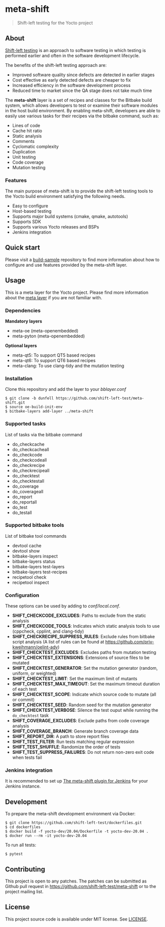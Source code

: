 # meta-shift

> Shift-left testing for the Yocto project

## About

[Shift-left testing](https://en.wikipedia.org/wiki/Shift-left_testing) is an approach to software testing in which testing is performed earlier and often in the software development lifecycle.

The benefits of the shift-left testing approach are:

* Improved software quality since defects are detected in earlier stages
* Cost effective as early detected defects are cheaper to fix
* Increased efficiency in the software development process
* Reduced time to market since the QA stage does not take much time

The **meta-shift** layer is a set of recipes and classes for the Bitbake build system, which allows developers to test or examine their software modules in the host build environment. By enabling meta-shift, developers are able to easily use various tasks for their recipes via the bitbake command, such as:

* Lines of code
* Cache hit ratio
* Static analysis
* Comments
* Cyclomatic complexity
* Duplication
* Unit testing
* Code coverage
* Mutation testing

### Features

The main purpose of meta-shift is to provide the shift-left testing tools to the Yocto build environment satisfying the following needs.

* Easy to configure
* Host-based testing
* Supports major build systems (cmake, qmake, autotools)
* Supports SDK
* Supports various Yocto releases and BSPs
* Jenkins integration


## Quick start

Please visit a [build-sample](https://github.com/shift-left-test/build-sample) repository to find more information about how to configure and use features provided by the meta-shift layer.


## Usage

This is a meta layer for the Yocto project. Please find more information about the [meta layer](https://docs.yoctoproject.org/overview-manual/concepts.html#layers) if you are not familiar with.

### Dependencies

**Mandatory layers**

* meta-oe (meta-openembedded)
* meta-pyton (meta-openembedded)

**Optional layers**

* meta-qt5: To support QT5 based recipes
* meta-qt6: To support QT6 based recipes
* meta-clang: To use clang-tidy and the mutation testing

### Installation

Clone this repository and add the layer to your *bblayer.conf*

    $ git clone -b dunfell https://github.com/shift-left-test/meta-shift.git
    $ source oe-build-init-env
    $ bitbake-layers add-layer ../meta-shift

### Supported tasks

List of tasks via the bitbake command

* do_checkcache
* do_checkcacheall
* do_checkcode
* do_checkcodeall
* do_checkrecipe
* do_checkrecipeall
* do_checktest
* do_checktestall
* do_coverage
* do_coverageall
* do_report
* do_reportall
* do_test
* do_testall

### Supported bitbake tools

List of bitbake tool commands

* devtool cache
* devtool show
* bitbake-layers inspect
* bitbake-layers status
* bitbake-layers test-layers
* bitbake-layers test-recipes
* recipetool check
* recipetool inspect

### Configuration

These options can be used by adding to *conf/local.conf*.

* **SHIFT_CHECKCODE_EXCLUDES**: Paths to exclude from the static analysis
* **SHIFT_CHECKCODE_TOOLS**: Indicates which static analysis tools to use (cppcheck, cpplint, and clang-tidy)
* **SHIFT_CHECKRECIPE_SUPPRESS_RULES**: Exclude rules from bitbake script analysis (A list of rules can be found at https://github.com/priv-kweihmann/oelint-adv)
* **SHIFT_CHECKTEST_EXCLUDES**: Excludes paths from mutation testing
* **SHIFT_CHECKTEST_EXTENSIONS**: Extensions of source files to be mutated
* **SHIFT_CHECKTEST_GENERATOR**: Set the mutation generator (random, uniform, or weighted)
* **SHIFT_CHECKTEST_LIMIT**: Set the maximum limit of mutants
* **SHIFT_CHECKTEST_MAX_TIMEOUT**: Set the maximum timeout duration of each test
* **SHIFT_CHECKTEST_SCOPE**: Indicate which source code to mutate (all or commit)
* **SHIFT_CHECKTEST_SEED**: Random seed for the mutation generator
* **SHIFT_CHECKTEST_VERBOSE**: Silence the test ouput while running the `do_checktest` task
* **SHIFT_COVERAGE_EXCLUDES**: Exclude paths from code coverage analysis
* **SHIFT_COVERAGE_BRANCH**: Generate branch coverage data
* **SHIFT_REPORT_DIR**: A path to store report files
* **SHIFT_TEST_FILTER**: Run tests matching regular expression
* **SHIFT_TEST_SHUFFLE**: Randomize the order of tests
* **SHIFT_TEST_SUPPRESS_FAILURES**: Do not return non-zero exit code when tests fail

### Jenkins integration

It is recommended to set up [The meta-shift plugin for Jenkins](https://github.com/shift-left-test/meta-shift-plugin) for your Jenkins instance.


## Development

To prepare the meta-shift development environment via Docker:

    $ git clone https://github.com/shift-left-test/dockerfiles.git
    $ cd dockerfiles
    $ docker build -f yocto-dev/20.04/Dockerfile -t yocto-dev-20.04 .
    $ docker run --rm -it yocto-dev-20.04

To run all tests:

    $ pytest


## Contributing

This project is open to any patches. The patches can be submitted as Github pull request in https://github.com/shift-left-test/meta-shift or to the project mailing list.


## License

This project source code is available under MIT license. See [LICENSE](LICENSE).
